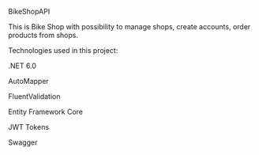 BikeShopAPI

This is Bike Shop with possibility to manage shops, create accounts, order products from shops.

Technologies used in this project:

.NET 6.0

AutoMapper

FluentValidation

Entity Framework Core 

JWT Tokens

Swagger
